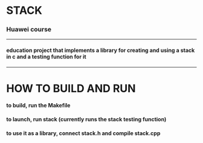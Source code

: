 # STACK
### Huawei course
-------------------------------------
#### education project that implements a library for creating and using a stack in c and a testing function for it
------------------------------------
# HOW TO BUILD AND RUN
#### to build, run the Makefile
#### to launch, run stack (currently runs the stack testing function)
#### to use it as a library, connect stack.h and compile stack.cpp

